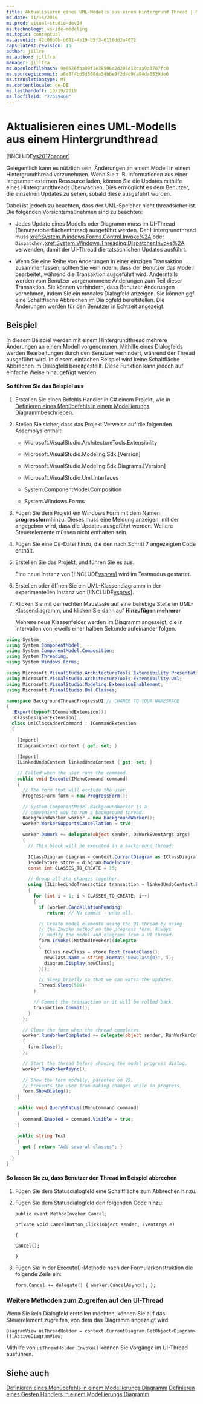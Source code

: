 ```yaml
---
title: Aktualisieren eines UML-Modells aus einem Hintergrund Thread | Microsoft-Dokumentation
ms.date: 11/15/2016
ms.prod: visual-studio-dev14
ms.technology: vs-ide-modeling
ms.topic: conceptual
ms.assetid: 42c06b0b-b681-4e19-b5f3-6116dd2a4072
caps.latest.revision: 15
author: jillre
ms.author: jillfra
manager: jillfra
ms.openlocfilehash: 9e6626faa09f1e38506c2d205d13caa9a3707fc0
ms.sourcegitcommit: a8e8f4bd5d508da34bbe9f2d4d9fa94da0539de0
ms.translationtype: MT
ms.contentlocale: de-DE
ms.lasthandoff: 10/19/2019
ms.locfileid: "72659468"
---
```

# <a name="update-a-uml-model-from-a-background-thread"></a>Aktualisieren eines UML-Modells aus einem Hintergrundthread
[!INCLUDE[vs2017banner](../includes/vs2017banner.md)]

Gelegentlich kann es nützlich sein, Änderungen an einem Modell in einem Hintergrundthread vorzunehmen. Wenn Sie z. B. Informationen aus einer langsamen externen Ressource laden, können Sie die Updates mithilfe eines Hintergrundthreads überwachen. Dies ermöglicht es dem Benutzer, die einzelnen Updates zu sehen, sobald diese ausgeführt wurden.

 Dabei ist jedoch zu beachten, dass der UML-Speicher nicht threadsicher ist. Die folgenden Vorsichtsmaßnahmen sind zu beachten:

- Jedes Update eines Modells oder Diagramm muss im UI-Thread (Benutzeroberflächenthread) ausgeführt werden. Der Hintergrundthread muss <xref:System.Windows.Forms.Control.Invoke%2A> oder `Dispatcher.`<xref:System.Windows.Threading.Dispatcher.Invoke%2A> verwenden, damit der UI-Thread die tatsächlichen Updates ausführt.

- Wenn Sie eine Reihe von Änderungen in einer einzigen Transaktion zusammenfassen, sollten Sie verhindern, dass der Benutzer das Modell bearbeitet, während die Transaktion ausgeführt wird. Andernfalls werden vom Benutzer vorgenommene Änderungen zum Teil dieser Transaktion. Sie können verhindern, dass Benutzer Änderungen vornehmen, indem Sie ein modales Dialogfeld anzeigen. Sie können ggf. eine Schaltfläche Abbrechen im Dialogfeld bereitstellen. Die Änderungen werden für den Benutzer in Echtzeit angezeigt.

## <a name="example"></a>Beispiel
 In diesem Beispiel werden mit einem Hintergrundthread mehrere Änderungen an einem Modell vorgenommen. Mithilfe eines Dialogfelds werden Bearbeitungen durch den Benutzer verhindert, während der Thread ausgeführt wird. In diesem einfachen Beispiel wird keine Schaltfläche Abbrechen im Dialogfeld bereitgestellt. Diese Funktion kann jedoch auf einfache Weise hinzugefügt werden.

#### <a name="to-run-the-example"></a>So führen Sie das Beispiel aus

1. Erstellen Sie einen Befehls Handler in C# einem Projekt, wie in [Definieren eines Menübefehls in einem Modellierungs Diagramm](../modeling/define-a-menu-command-on-a-modeling-diagram.md)beschrieben.

2. Stellen Sie sicher, dass das Projekt Verweise auf die folgenden Assemblys enthält:

   - Microsoft.VisualStudio.ArchitectureTools.Extensibility

   - Microsoft.VisualStudio.Modeling.Sdk.[Version]

   - Microsoft.VisualStudio.Modeling.Sdk.Diagrams.[Version]

   - Microsoft.VisualStudio.Uml.Interfaces

   - System.ComponentModel.Composition

   - System.Windows.Forms

3. Fügen Sie dem Projekt ein Windows Form mit dem Namen **progressform**hinzu. Dieses muss eine Meldung anzeigen, mit der angegeben wird, dass die Updates ausgeführt werden. Weitere Steuerelemente müssen nicht enthalten sein.

4. Fügen Sie eine C#-Datei hinzu, die den nach Schritt 7 angezeigten Code enthält.

5. Erstellen Sie das Projekt, und führen Sie es aus.

    Eine neue Instanz von [!INCLUDE[vsprvs](../includes/vsprvs-md.md)] wird im Testmodus gestartet.

6. Erstellen oder öffnen Sie ein UML-Klassendiagramm in der experimentellen Instanz von [!INCLUDE[vsprvs](../includes/vsprvs-md.md)].

7. Klicken Sie mit der rechten Maustaste auf eine beliebige Stelle im UML-Klassendiagramm, und klicken Sie dann auf **Hinzufügen mehrerer**

   Mehrere neue Klassenfelder werden im Diagramm angezeigt, die in Intervallen von jeweils einer halben Sekunde aufeinander folgen.

```csharp
using System;
using System.ComponentModel;
using System.ComponentModel.Composition;
using System.Threading;
using System.Windows.Forms;

using Microsoft.VisualStudio.ArchitectureTools.Extensibility.Presentation;
using Microsoft.VisualStudio.ArchitectureTools.Extensibility.Uml;
using Microsoft.VisualStudio.Modeling.ExtensionEnablement;
using Microsoft.VisualStudio.Uml.Classes;

namespace BackgroundThreadProgressUI // CHANGE TO YOUR NAMESPACE
{
  [Export(typeof(ICommandExtension))]
  [ClassDesignerExtension]
  class UmlClassAdderCommand : ICommandExtension
  {

    [Import]
    IDiagramContext context { get; set; }

    [Import]
    ILinkedUndoContext linkedUndoContext { get; set; }

    // Called when the user runs the command.
    public void Execute(IMenuCommand command)
    {
      // The form that will exclude the user.
      ProgressForm form = new ProgressForm();

      // System.ComponentModel.BackgroundWorker is a
      // convenient way to run a background thread.
      BackgroundWorker worker = new BackgroundWorker();
      worker.WorkerSupportsCancellation = true;

      worker.DoWork += delegate(object sender, DoWorkEventArgs args)
      {
        // This block will be executed in a background thread.

        IClassDiagram diagram = context.CurrentDiagram as IClassDiagram;
        IModelStore store = diagram.ModelStore;
        const int CLASSES_TO_CREATE = 15;

        // Group all the changes together.
        using (ILinkedUndoTransaction transaction = linkedUndoContext.BeginTransaction("Background Updates"))
        {
          for (int i = 1; i < CLASSES_TO_CREATE; i++)
          {
            if (worker.CancellationPending)
               return; // No commit - undo all.

            // Create model elements using the UI thread by using
            // the Invoke method on the progress form. Always
            // modify the model and diagrams from a UI thread.
            form.Invoke((MethodInvoker)(delegate
            {
              IClass newClass = store.Root.CreateClass();
              newClass.Name = string.Format("NewClass{0}", i);
              diagram.Display(newClass);
            }));

            // Sleep briefly so that we can watch the updates.
            Thread.Sleep(500);
          }

          // Commit the transaction or it will be rolled back.
          transaction.Commit();
        }
      };

      // Close the form when the thread completes.
      worker.RunWorkerCompleted += delegate(object sender, RunWorkerCompletedEventArgs args)
      {
        form.Close();
      };

      // Start the thread before showing the modal progress dialog.
      worker.RunWorkerAsync();

      // Show the form modally, parented on VS.
      // Prevents the user from making changes while in progress.
      form.ShowDialog();
    }

    public void QueryStatus(IMenuCommand command)
    {
      command.Enabled = command.Visible = true;
    }

    public string Text
    {
      get { return "Add several classes"; }
    }
  }
}
```

#### <a name="to-allow-the-user-to-cancel-the-thread-in-the-example"></a>So lassen Sie zu, dass Benutzer den Thread im Beispiel abbrechen

1. Fügen Sie dem Statusdialogfeld eine Schaltfläche zum Abbrechen hinzu.

2. Fügen Sie dem Statusdialogfeld den folgenden Code hinzu:

     `public event MethodInvoker Cancel;`

     `private void CancelButton_Click(object sender, EventArgs e)`

     `{`

     `Cancel();`

     `}`

3. Fügen Sie in der Execute()-Methode nach der Formularkonstruktion die folgende Zeile ein:

     `form.Cancel += delegate() { worker.CancelAsync(); };`

### <a name="other-methods-of-accessing-the-ui-thread"></a>Weitere Methoden zum Zugreifen auf den UI-Thread
 Wenn Sie kein Dialogfeld erstellen möchten, können Sie auf das Steuerelement zugreifen, von dem das Diagramm angezeigt wird:

 `DiagramView uiThreadHolder = context.CurrentDiagram.GetObject<Diagram>().ActiveDiagramView;`

 Mithilfe von `uiThreadHolder.Invoke()` können Sie Vorgänge im UI-Thread ausführen.

## <a name="see-also"></a>Siehe auch
 [Definieren eines Menübefehls in einem Modellierungs Diagramm](../modeling/define-a-menu-command-on-a-modeling-diagram.md) [Definieren eines Gesten Handlers in einem Modellierungs Diagramm](../modeling/define-a-gesture-handler-on-a-modeling-diagram.md)
